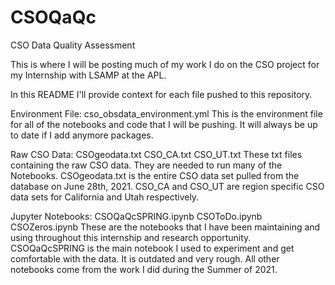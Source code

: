 # CSOQaQc
CSO Data Quality Assessment

This is where I will be posting much of my work I do on the CSO project for my Internship with LSAMP at the APL.

In this README I'll provide context for each file pushed to this repository.

Environment File:
  cso_obsdata_environment.yml
This is the environment file for all of the notebooks and code that I will be pushing. It will always be up to date if I add anymore packages.

Raw CSO Data:
  CSOgeodata.txt
  CSO_CA.txt
  CSO_UT.txt
These txt files containing the raw CSO data. They are needed to run many of the Notebooks. CSOgeodata.txt is the entire CSO data set pulled from the database on June 28th, 2021. CSO_CA and CSO_UT are region specific CSO data sets for California and Utah respectively.

Jupyter Notebooks:
  CSOQaQcSPRING.ipynb
  CSOToDo.ipynb
  CSOZeros.ipynb
These are the notebooks that I have been maintaining and using throughout this internship and research opportunity. CSOQaQcSPRING is the main notebook I used to experiment and get comfortable with the data. It is outdated and very rough. All other notebooks come from the work I did during the Summer of 2021.
